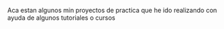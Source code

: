 Aca estan algunos min proyectos de practica que he ido realizando con ayuda de algunos tutoriales o cursos
